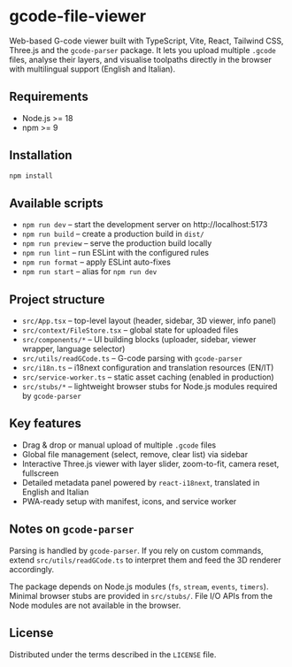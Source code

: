 # gcode-file-viewer

Web-based G-code viewer built with TypeScript, Vite, React, Tailwind CSS, Three.js and the `gcode-parser` package. It lets you upload multiple `.gcode` files, analyse their layers, and visualise toolpaths directly in the browser with multilingual support (English and Italian).

## Requirements

- Node.js >= 18
- npm >= 9

## Installation

```bash
npm install
```

## Available scripts

- `npm run dev` – start the development server on http://localhost:5173
- `npm run build` – create a production build in `dist/`
- `npm run preview` – serve the production build locally
- `npm run lint` – run ESLint with the configured rules
- `npm run format` – apply ESLint auto-fixes
- `npm run start` – alias for `npm run dev`

## Project structure

- `src/App.tsx` – top-level layout (header, sidebar, 3D viewer, info panel)
- `src/context/FileStore.tsx` – global state for uploaded files
- `src/components/*` – UI building blocks (uploader, sidebar, viewer wrapper, language selector)
- `src/utils/readGCode.ts` – G-code parsing with `gcode-parser`
- `src/i18n.ts` – i18next configuration and translation resources (EN/IT)
- `src/service-worker.ts` – static asset caching (enabled in production)
- `src/stubs/*` – lightweight browser stubs for Node.js modules required by `gcode-parser`

## Key features

- Drag & drop or manual upload of multiple `.gcode` files
- Global file management (select, remove, clear list) via sidebar
- Interactive Three.js viewer with layer slider, zoom-to-fit, camera reset, fullscreen
- Detailed metadata panel powered by `react-i18next`, translated in English and Italian
- PWA-ready setup with manifest, icons, and service worker

## Notes on `gcode-parser`

Parsing is handled by `gcode-parser`. If you rely on custom commands, extend `src/utils/readGCode.ts` to interpret them and feed the 3D renderer accordingly.

The package depends on Node.js modules (`fs`, `stream`, `events`, `timers`). Minimal browser stubs are provided in `src/stubs/`. File I/O APIs from the Node modules are not available in the browser.

## License

Distributed under the terms described in the `LICENSE` file.
